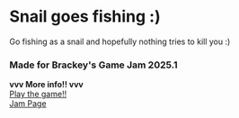 # Snail goes fishing :)
 Go fishing as a snail and hopefully nothing tries to kill you :)

### Made for Brackey's Game Jam 2025.1
**vvv More info!! vvv**  
[Play the game!!](https://hideyboi-dev.itch.io/snail-vs-crab)  
[Jam Page](https://itch.io/jam/brackeys-13)  

